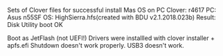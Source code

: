 Sets of Clover files for successful install Mas OS on PC
Clover: r4617
PC: Asus n55SF
OS: HighSierra.hfs(created with BDU v2.1.2018.023b)
Result: Disk Utility boot OK

Boot as JetFlash (not UEFI!)
Drivers were installled with clover installer + apfs.efi
Shutdown doesn't work properly. USB3 doesn't work.